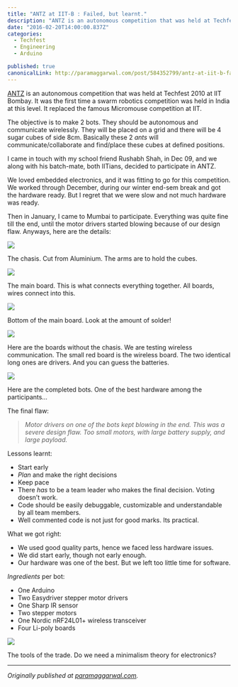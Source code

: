 ```yaml
---
title: "ANTZ at IIT-B : Failed, but learnt."
description: "ANTZ is an autonomous competition that was held at Techfest 2010 at IIT Bombay. It was the first time a swarm robotics competition was held in India at this level. It replaced the famous Micromouse…"
date: "2016-02-20T14:00:00.837Z"
categories: 
  - Techfest
  - Engineering
  - Arduino

published: true
canonicalLink: http://paramaggarwal.com/post/584352799/antz-at-iit-b-failed-but-learnt
---
```


[ANTZ](http://t.umblr.com/redirect?z=http%3A%2F%2Fwww.techfest.org%2Fcompetitions%2Fibots%2Fantz%2F&t=YTY3NzJiY2ZkZmRlNjAxZTFmOTIwZGVjY2M2MjFjZDAzMTI1MjdmYyxWM3lkWGlZTA%3D%3D) is an autonomous competition that was held at Techfest 2010 at IIT Bombay. It was the first time a swarm robotics competition was held in India at this level. It replaced the famous Micromouse competition at IIT.

The objective is to make 2 bots. They should be autonomous and communicate wirelessly. They will be placed on a grid and there will be 4 sugar cubes of side 8cm. Basically these 2 _ants_ will communicate/collaborate and find/place these cubes at defined positions.

I came in touch with my school friend Rushabh Shah, in Dec 09, and we along with his batch-mate, both IITians, decided to participate in ANTZ.

We loved embedded electronics, and it was fitting to go for this competition. We worked through December, during our winter end-sem break and got the hardware ready. But I regret that we were slow and not much hardware was ready.

Then in January, I came to Mumbai to participate. Everything was quite fine till the end, until the motor drivers started blowing because of our design flaw. Anyways, here are the details:

![](/img/0*0rO4zH1YVT31uhPJ.jpg)

The chasis. Cut from Aluminium. The arms are to hold the cubes.

![](/img/0*zAW-jqo--oQVqDt9.jpg)

The main board. This is what connects everything together. All boards, wires connect into this.

![](/img/0*9TaeDMWzORmLTNzt.jpg)

Bottom of the main board. Look at the amount of solder!

![](/img/0*rXgkXGE_TU2OEIiP.jpg)

Here are the boards without the chasis. We are testing wireless communication. The small red board is the wireless board. The two identical long ones are drivers. And you can guess the batteries.

![](/img/0*KdlGPhInBddPH5uX.jpg)

Here are the completed bots. One of the best hardware among the participants…

The final flaw:

> _Motor drivers on one of the bots kept blowing in the end. This was a severe design flaw. Too small motors, with large battery supply, and large payload._

Lessons learnt:

-   Start early
-   _Plan_ and make the right decisions
-   Keep pace
-   There _has_ to be a team leader who makes the final decision. Voting doesn’t work.
-   Code should be easily debuggable, customizable and understandable by all team members.
-   Well commented code is not just for good marks. Its practical.

What we got right:

-   We used good quality parts, hence we faced less hardware issues.
-   We did start early, though not early enough.
-   Our hardware was one of the best. But we left too little time for software.

_Ingredients_ per bot:

-   One Arduino
-   Two Easydriver stepper motor drivers
-   One Sharp IR sensor
-   Two stepper motors
-   One Nordic nRF24L01+ wireless transceiver
-   Four Li-poly boards

![](/img/0*GmTMj8YH3AeqNkk9.jpg)

The tools of the trade. Do we need a minimalism theory for electronics?

---

_Originally published at_ [_paramaggarwal.com_](http://paramaggarwal.com/post/584352799/antz-at-iit-b-failed-but-learnt)_._
